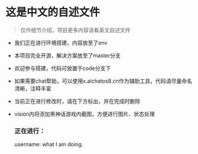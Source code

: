 # 这是中文的自述文件
> 仅作细节介绍，项目更多内容请看英文自述文件

- 我们正在进行环境搭建，内容放至了env
- 本项目完全开源，解决方案放至了master分支
- 欢迎参与搭建，代码可放置于code分支下
- 如果需要chat帮助，可以使用x.aichatos8.cn作为辅助工具，代码请尽量命名清晰，注释丰富
- 当前正在进行修改时，请在下方标出，并在完成时删除
- vision内将添加黑神话游戏内截图，方便进行图片、状态处理

  ### 正在进行：
   username: what I am doing.
